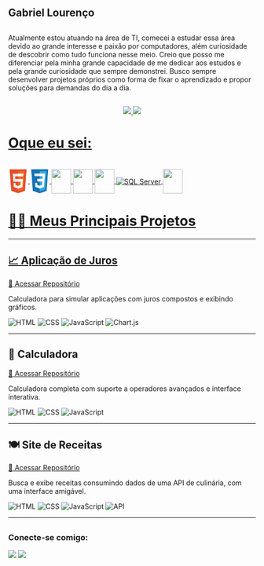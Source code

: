 ## Gabriel Lourenço
## 
Atualmente estou atuando na área de TI, comecei a estudar essa área devido ao grande interesse e paixão por computadores, além curiosidade de descobrir como tudo funciona nesse meio. Creio que posso me diferenciar pela minha grande capacidade de me dedicar aos estudos e pela grande curiosidade que sempre demonstrei. Busco sempre desenvolver projetos próprios como forma de fixar o aprendizado e propor soluções para demandas do dia a dia.

## 

<div align="center">
  <a href="https://github.com/GabrielLF1802">
  <img height="180em" src="https://github-readme-stats.vercel.app/api?username=GabrielLF1802&show_icons=true&theme=transparent&include_all_commits=true&count_private=true"/>
  <img height="180em" src="https://github-readme-stats.vercel.app/api/top-langs/?username=GabrielLF1802&layout=compact&langs_count=7&theme=transparent"/>
</div>

##

# Oque eu sei:

<div style="display: inline_block"><br>     
  <img align="center" alt="HTML" height="50" width="40" src="https://raw.githubusercontent.com/devicons/devicon/master/icons/html5/html5-original.svg">
  <img align="center" alt="CSS" height="50" width="40" src="https://raw.githubusercontent.com/devicons/devicon/master/icons/css3/css3-original.svg">
   <img align="center" height="50" width="40" src="https://cdn.jsdelivr.net/gh/devicons/devicon/icons/javascript/javascript-original.svg" >
  <img align="center" height="50" width="40" src="https://cdn.jsdelivr.net/gh/devicons/devicon/icons/mysql/mysql-original-wordmark.svg" >
  <img align="center" height="50" width="40" src="https://cdn.jsdelivr.net/gh/devicons/devicon/icons/nodejs/nodejs-original-wordmark.svg">
  <img align="center" height="50" width="40" src="https://img.icons8.com/color/48/microsoft-sql-server.png" alt="SQL Server"/>
  <img align="center" height="50" width="40" src="https://cdn.jsdelivr.net/gh/devicons/devicon/icons/python/python-original.svg">        
</div>

##
# 👨‍💻 Meus Principais Projetos

---

## 📈 Aplicação de Juros  
[🔗 Acessar Repositório](https://github.com/GabrielLF1802/Aplica-esJuros)

Calculadora para simular aplicações com juros compostos e exibindo gráficos.

![HTML](https://img.shields.io/badge/HTML5-E34F26?style=flat&logo=html5&logoColor=white)
![CSS](https://img.shields.io/badge/CSS3-1572B6?style=flat&logo=css3&logoColor=white)
![JavaScript](https://img.shields.io/badge/JavaScript-F7DF1E?style=flat&logo=javascript&logoColor=black)
![Chart.js](https://img.shields.io/badge/Chart.js-FF6384?style=flat&logo=chartdotjs&logoColor=white)

---

## 🧮 Calculadora  
[🔗 Acessar Repositório](https://github.com/GabrielLF1802/Calculadora)

Calculadora completa com suporte a operadores avançados e interface interativa.

![HTML](https://img.shields.io/badge/HTML5-E34F26?style=flat&logo=html5&logoColor=white)
![CSS](https://img.shields.io/badge/CSS3-1572B6?style=flat&logo=css3&logoColor=white)
![JavaScript](https://img.shields.io/badge/JavaScript-F7DF1E?style=flat&logo=javascript&logoColor=black)

---

## 🍽️ Site de Receitas  
[🔗 Acessar Repositório](https://github.com/GabrielLF1802/site-receitas)

Busca e exibe receitas consumindo dados de uma API de culinária, com uma interface amigável.

![HTML](https://img.shields.io/badge/HTML5-E34F26?style=flat&logo=html5&logoColor=white)
![CSS](https://img.shields.io/badge/CSS3-1572B6?style=flat&logo=css3&logoColor=white)
![JavaScript](https://img.shields.io/badge/JavaScript-F7DF1E?style=flat&logo=javascript&logoColor=black)
![API](https://img.shields.io/badge/API%20REST-FF6C37?style=flat&logo=api&logoColor=white)

---
##
### Conecte-se comigo:

<div>  
  <a href = "mailto:gabriellourencofaria@gmail.com"><img src="https://img.shields.io/badge/-Gmail-%23333?style=for-the-badge&logo=gmail&logoColor=red" target="_blank"></a>
  <a href="https://www.linkedin.com/in/gabriel-lourenço-97a833295" target="_blank"><img src="https://img.shields.io/badge/-LinkedIn-%230077B5?style=for-the-badge&logo=linkedin&logoColor=dark" target="_blank"></a> 
</div>

